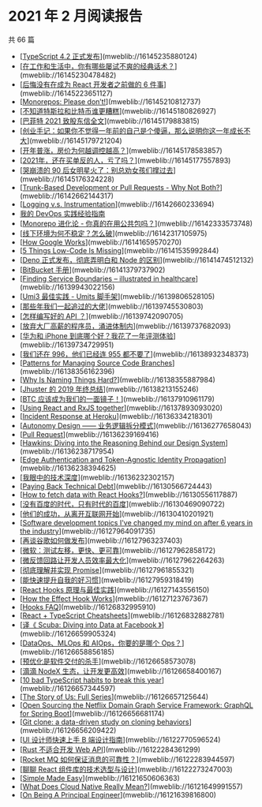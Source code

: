 # 2021 年 2 月阅读报告

共 66 篇

- [[TypeScript 4.2 正式发布](https://mp.weixin.qq.com/s/Dps5LCx5NClq5eB6Xf2jgw)](mweblib://16145235880124)
- [[在工作和生活中，你有哪些屡试不爽的经典话术？](https://mp.weixin.qq.com/s/TUBpoeK1pj5-vsBhVChu2g)](mweblib://16145230478482)
- [[后悔没有在成为 React 开发者之前做的 6 件事](https://mp.weixin.qq.com/s/1UOSi4F-trgZeGC5Oru3Sg)](mweblib://16145223651127)
- [[Monorepos: Please don’t!](https://medium.com/@mattklein123/monorepos-please-dont-e9a279be011b)](mweblib://16145210812737)
- [[不知道特斯拉和比特币谁更糟糕](https://mp.weixin.qq.com/s/2gZMcgonSYpKfToEUssyvw)](mweblib://16145180826927)
- [[巴菲特 2021 致股东信全文](https://mp.weixin.qq.com/s/61ekh_fiDWGki1wReGKqOA)](mweblib://16145179883815)
- [[创业手记：如果你不觉得一年前的自己是个傻逼，那么说明你这一年成长不大](https://mp.weixin.qq.com/s/9Fs3lfzdFPfOzmgecgvEsQ)](mweblib://16145179721204)
- [[开年普涨，房价为何越调控越高？](https://mp.weixin.qq.com/s/rdozBXNz6HF6sa3Uhds9Vg)](mweblib://16145178583857)
- [[2021年，还在买单反的人，亏了吗？](https://mp.weixin.qq.com/s/CapIe9R15AN0Zl1HIn-ZjA)](mweblib://16145177557893)
- [[哭崩溃的 90 后女明星火了：别总劝女孩们撑过去](https://mp.weixin.qq.com/s/-ai_UOPHj2ot_wdQBi8rZg)](mweblib://16145176324228)
- [[Trunk-Based Development or Pull Requests - Why Not Both?](https://jimmybogard.com/trunk-based-development-or-pull-requests-why-not-both/)](mweblib://16142662144317)
- [[Logging v.s. Instrumentation](http://peter.bourgon.org/blog/2016/02/07/logging-v-instrumentation.html)](mweblib://16142660233694)
- [我的 DevOps 实践经验指南](mweblib://16142657817742)
- [[Monorepo 进化论 - 你真的在用公共包吗？](https://zhuanlan.zhihu.com/p/350317592)](mweblib://16142333573748)
- [[线下环境为何不稳定？怎么破](https://mp.weixin.qq.com/s/gGg0SGGgOvMrSxVyyMYXKw)](mweblib://16142317105975)
- [[How Google Works](http://www.authenticmedia.org/google)](mweblib://16141659570270)
- [[5 Things Low-Code Is Missing](https://blog.usejournal.com/5-things-low-code-is-missing-377221936a5d?gi=d21448adb9f8)](mweblib://16141535992844)
- [[Deno 正式发布，彻底弄明白和 Node 的区别](https://juejin.cn/post/6844904158617665544)](mweblib://16141474512132)
- [[BitBucket 手册](https://zhuanlan.zhihu.com/p/159071804)](mweblib://16141379737902)
- [[Finding Service Boundaries – illustrated in healthcare](https://zhuanlan.zhihu.com/p/351983638)](mweblib://16139943022156)
- [[Umi3 最佳实践 - Umits 脚手架](https://juejin.cn/post/6919001821902176263)](mweblib://16139806528105)
- [[那些年我们一起追过的大佬](https://mp.weixin.qq.com/s/x2W8Rf1e-a9dSYE53Lu1DA)](mweblib://16139745530803)
- [[怎样编写好的 API ？](https://mp.weixin.qq.com/s/UbsgXPTZ58KSLGUdMbX_bg)](mweblib://16139742090705)
- [[放弃大厂高薪的程序员，涌进体制内](https://mp.weixin.qq.com/s/LpvkQtI6K8MdgXEfkElAAw)](mweblib://16139737682093)
- [[华为和 iPhone 到底哪个好？我花了一年评测体验](https://mp.weixin.qq.com/s/FE6H6GiTD5cgr7FMW5a-lQ)](mweblib://16139734729951)
- [[我们还在 996，他们已经连 955 都不要了](https://mp.weixin.qq.com/s/Mn_9xo4lG82PGY1bz6c5vQ)](mweblib://16138932348373)
- [[Patterns for Managing Source Code Branches](https://martinfowler.com/articles/branching-patterns.html)](mweblib://16138356162396)
- [[Why Is Naming Things Hard?](https://neilkakkar.com/why-is-naming-things-hard.html)](mweblib://16138355887984)
- [[Jhuster 的 2019 年终总结](https://mp.weixin.qq.com/s/VP2_0vZZiGziY3siy3YFjg)](mweblib://16138213155246)
- [[BTC 应该成为我们的一面镜子！](https://zhuanlan.zhihu.com/p/296265493)](mweblib://16137910961179)
- [[Using React and RxJS together](https://dev.to/daslaf/using-react-and-rxjs-together-5c5l)](mweblib://16137893093020)
- [[Incident Response at Heroku](https://blog.heroku.com/incident-response-at-heroku-2020)](mweblib://16136334218301)
- [[Autonomy Design —— 业务逻辑拆分模式](https://autonomy.design/)](mweblib://16136277658043)
- [[Pull Request](https://martinfowler.com/bliki/PullRequest.html)](mweblib://16136239169416)
- [[Hawkins: Diving into the Reasoning Behind our Design System](https://netflixtechblog.com/hawkins-diving-into-the-reasoning-behind-our-design-system-964a7357547)](mweblib://16136238717954)
- [[Edge Authentication and Token-Agnostic Identity Propagation](https://netflixtechblog.com/edge-authentication-and-token-agnostic-identity-propagation-514e47e0b602)](mweblib://16136238394625)
- [[我眼中的技术深度](https://zhuanlan.zhihu.com/p/39614048)](mweblib://16136232302157)
- [[Paying Back Technical Debt](https://kylegenebrown.medium.com/paying-back-technical-debt-6038b0f27605)](mweblib://16130566724443)
- [[How to fetch data with React Hooks?](https://www.robinwieruch.de/react-hooks-fetch-data)](mweblib://16130556117887)
- [[没有百度的时代，只有时代的百度](https://mp.weixin.qq.com/s/q-Hq5SRx8MNgIOzxMsZ5ZA)](mweblib://16130469090722)
- [[他们的成功，从离开互联网开始](https://mp.weixin.qq.com/s/rR89L_xty-L7y6r0enediQ)](mweblib://16130410201921)
- [[Software development topics I've changed my mind on after 6 years in the industry](https://chriskiehl.com/article/thoughts-after-6-years)](mweblib://16127964091735)
- [[再谈谷歌如何做发布](https://mp.weixin.qq.com/s/QyKLbaj5C7rUvT4FsriBSA)](mweblib://16127963237403)
- [[微软：测试左移，更快、更可靠](https://mp.weixin.qq.com/s/cUuPzaftPHX7kLPUzaAAiw)](mweblib://16127962858172)
- [[微反馈回路让开发人员效率最大化](https://mp.weixin.qq.com/s/vCJZaxjYA0osRoPzi0P-Pg)](mweblib://16127962264263)
- [[彻底理解并实现 Promise](https://mp.weixin.qq.com/s/szT9QNdnE4mL0oGAqFQ8XQ)](mweblib://16127961855321)
- [[能快速提升自我的好习惯](https://mp.weixin.qq.com/s/7feHXDrgJYgPgTc86VRbaw)](mweblib://16127959318419)
- [[React Hooks 原理与最佳实践](https://mp.weixin.qq.com/s/69DWl0WlxpivX_XfDhITpg)](mweblib://16127143556150)
- [[How the Effect Hook Works](https://daveceddia.com/useeffect-hook-examples/)](mweblib://16127123767367)
- [[Hooks FAQ](https://reactjs.org/docs/hooks-faq.html)](mweblib://16126832995910)
- [[React + TypeScript Cheatsheets](https://github.com/typescript-cheatsheets/react#reacttypescript-cheatsheets)](mweblib://16126832882781)
- [[译《 Scuba: Diving into Data at Facebook 》](https://juejin.cn/post/6925429567934955527)](mweblib://16126659905324)
- [[DataOps、MLOps 和 AIOps，你要的是哪个 Ops？](https://mp.weixin.qq.com/s/alQElH8wxiRIGzt6cyHutg)](mweblib://16126658856185)
- [[预优化是软件交付的杀手](https://mp.weixin.qq.com/s/nqDiGFpnUoyntS3ryWYgzQ)](mweblib://16126658573078)
- [[滴滴 NodeX 生态，让开发更高效](https://mp.weixin.qq.com/s/feCo8e1F2QeYY546xCSBaQ)](mweblib://16126658400167)
- [[10 bad TypeScript habits to break this year](https://startup-cto.net/10-bad-typescript-habits-to-break-this-year/)](mweblib://16126657344597)
- [[The Story of Us: Full Series](https://waitbutwhy.com/2019/08/story-of-us.html)](mweblib://16126657125644)
- [[Open Sourcing the Netflix Domain Graph Service Framework: GraphQL for Spring Boot](https://netflixtechblog.com/open-sourcing-the-netflix-domain-graph-service-framework-graphql-for-spring-boot-92b9dcecda18)](mweblib://16126656681174)
- [[Git clone: a data-driven study on cloning behaviors](https://github.blog/2020-12-22-git-clone-a-data-driven-study-on-cloning-behaviors/)](mweblib://16126656209422)
- [[UI 设计师快速上手 B 端设计指南](https://mp.weixin.qq.com/s/6hd-ZmsLAhdjyNzzsiseRw)](mweblib://16122770596524)
- [[Rust 不适合开发 Web API](https://mp.weixin.qq.com/s/oGpEutLyPe2CtYU984iIkA)](mweblib://16122284361299)
- [[Rocket MQ 如何保证消息的可靠性？](https://mp.weixin.qq.com/s/imLTVwgm8MOiY1_5s3rdFQ)](mweblib://16122283944597)
- [[聊聊 React 组件库的技术选型与设计](https://mp.weixin.qq.com/s/aCApXkwI9a3FwSGCqc87sA)](mweblib://16122273247003)
- [[Simple Made Easy](https://www.infoq.com/presentations/Simple-Made-Easy/)](mweblib://16121650606363)
- [[What Does Cloud Native Really Mean?](https://medium.com/swlh/what-does-cloud-native-really-mean-1b10ed003aa9)](mweblib://16121649991557)
- [[On Being A Principal Engineer](https://blog.dbsmasher.com/2019/01/28/on-being-a-principal-engineer.html)](mweblib://16121639816800)
